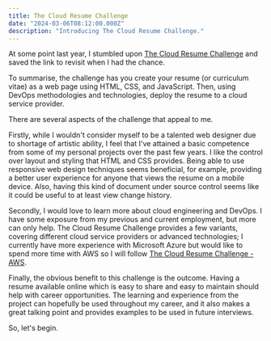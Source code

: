 ```yaml
---
title: The Cloud Resume Challenge
date: "2024-03-06T08:12:00.000Z"
description: "Introducing The Cloud Resume Challenge."
---
```


At some point last year, I stumbled upon [The Cloud Resume Challenge](https://cloudresumechallenge.dev/) and saved the link to revisit when I had the chance.

To summarise, the challenge has you create your resume (or curriculum vitae) as a web page using HTML, CSS, and JavaScript. Then, using DevOps methodologies and technologies, deploy the resume to a cloud service provider.

There are several aspects of the challenge that appeal to me.

Firstly, while I wouldn't consider myself to be a talented web designer due to shortage of artistic ability, I feel that I've attained a basic competence from some of my personal projects over the past few years. I like the control over layout and styling that HTML and CSS provides. Being able to use responsive web design techniques seems beneficial, for example, providing a better user experience for anyone that views the resume on a mobile device. Also, having this kind of document under source control seems like it could be useful to at least view change history.

Secondly, I would love to learn more about cloud engineering and DevOps. I have some exposure from my previous and current employment, but more can only help. The Cloud Resume Challenge provides a few variants, covering different cloud service providers or advanced technologies; I currently have more experience with Microsoft Azure but would like to spend more time with AWS so I will follow [The Cloud Resume Challenge - AWS](https://cloudresumechallenge.dev/docs/the-challenge/aws/).

Finally, the obvious benefit to this challenge is the outcome. Having a resume available online which is easy to share and easy to maintain should help with career opportunities. The learning and experience from the project can hopefully be used throughout my career, and it also makes a great talking point and provides examples to be used in future interviews.

So, let's begin.